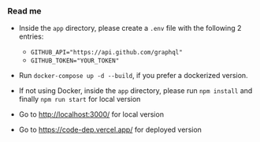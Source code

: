 ### Read me

- Inside the `app` directory, please create a `.env` file with the following 2 entries:

  - `GITHUB_API="https://api.github.com/graphql"`
  - `GITHUB_TOKEN="YOUR_TOKEN"`

- Run `docker-compose up -d --build`, if you prefer a dockerized version.

- If not using Docker, inside the `app` directory, please run `npm install` and finally `npm run start` for local version

- Go to <http://localhost:3000/> for local version

- Go to <https://code-dep.vercel.app/> for deployed version
